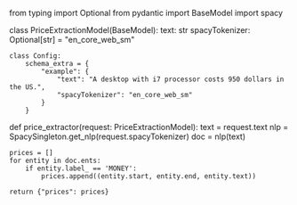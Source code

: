 from typing import Optional
from pydantic import BaseModel
import spacy

class PriceExtractionModel(BaseModel):
    text: str
    spacyTokenizer: Optional[str] = "en_core_web_sm"

    class Config:
        schema_extra = {
            "example": {
                "text": "A desktop with i7 processor costs 950 dollars in the US.",
                "spacyTokenizer": "en_core_web_sm"
            }
        }

def price_extractor(request: PriceExtractionModel):
    text = request.text
    nlp = SpacySingleton.get_nlp(request.spacyTokenizer)
    doc = nlp(text)

    prices = []
    for entity in doc.ents:
        if entity.label_ == 'MONEY':
            prices.append((entity.start, entity.end, entity.text))

    return {"prices": prices}